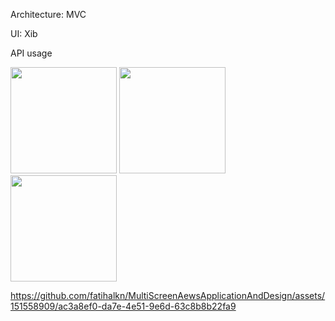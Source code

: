 Architecture: MVC

UI: Xib

API usage


<img width="170" src="https://github.com/fatihalkn/MultiScreenAewsApplicationAndDesign/assets/151558909/9a94b982-6cd3-4fce-9682-e34f6f99cf0e">
<img width="170" src="https://github.com/fatihalkn/MultiScreenAewsApplicationAndDesign/assets/151558909/75769612-3a9d-46d7-98db-51e81915c226">
<img width="170" src="https://github.com/fatihalkn/MultiScreenAewsApplicationAndDesign/assets/151558909/bdd84c86-6dbe-4bec-9595-933607fdca6d">



https://github.com/fatihalkn/MultiScreenAewsApplicationAndDesign/assets/151558909/ac3a8ef0-da7e-4e51-9e6d-63c8b8b22fa9


